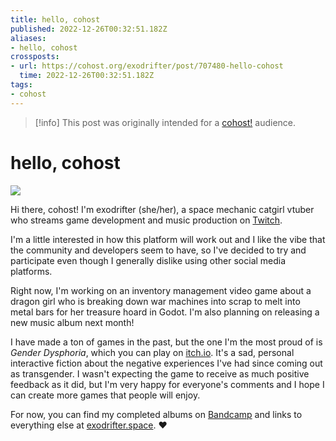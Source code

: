 ```yaml
---
title: hello, cohost
published: 2022-12-26T00:32:51.182Z
aliases:
- hello, cohost
crossposts:
- url: https://cohost.org/exodrifter/post/707480-hello-cohost
  time: 2022-12-26T00:32:51.182Z
tags:
- cohost
---
```


> [!info]
> This post was originally intended for a [cohost!](../tags/cohost.md) audience.

# hello, cohost

![](20221226003251-welcome-to-cohost.png)

Hi there, cohost! I'm exodrifter (she/her), a space mechanic catgirl vtuber who streams game development and music production on [Twitch](https://www.twitch.tv/exodrifter_).

I'm a little interested in how this platform will work out and I like the vibe that the community and developers seem to have, so I've decided to try and participate even though I generally dislike using other social media platforms.

Right now, I'm working on an inventory management video game about a dragon girl who is breaking down war machines into scrap to melt into metal bars for her treasure hoard in Godot. I'm also planning on releasing a new music album next month!

I have made a ton of games in the past, but the one I'm the most proud of is _Gender Dysphoria_, which you can play on [itch.io](https://exodrifter.itch.io/gender-dysphoria). It's a sad, personal interactive fiction about the negative experiences I've had since coming out as transgender. I wasn't expecting the game to receive as much positive feedback as it did, but I'm very happy for everyone's comments and I hope I can create more games that people will enjoy.

For now, you can find my completed albums on [Bandcamp](https://music.exodrifter.space) and links to everything else at [exodrifter.space](https://exodrifter.space). ❤️
